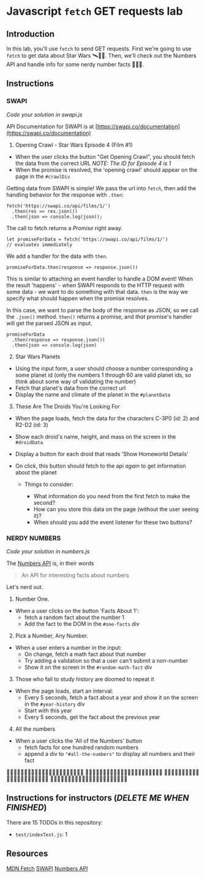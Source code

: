 # Javascript `fetch` GET requests lab

## Introduction

In this lab, you'll use `fetch` to send GET requests. First we're going to use `fetch` to get data about Star Wars 🛰👾🚀. Then, we'll check out the Numbers API and handle info for some nerdy number facts 🔢🤓📐.

## Instructions

### SWAPI

_Code your solution in swapi.js_

API Documentation for SWAPI is at [https://swapi.co/documentation](https://swapi.co/documentation)

1.  Opening Crawl - Star Wars Episode 4 (Film #1)

* When the user clicks the button "Get Opening Crawl", you should fetch the data from the correct URL
  _NOTE: The ID for Episode 4 is 1_
* When the promise is resolved, the 'opening crawl' should appear on the page in the `#crawlDiv`

Getting data from SWAPI is simple! We pass the url into `fetch`, then add the handling behavior for the response with `.then`:

```
fetch('https://swapi.co/api/films/1/')
  .then(res => res.json())
  .then(json => console.log(json));
```

The call to fetch returns a _Promise_ right away.

```
let promiseForData = fetch('https://swapi.co/api/films/1/')
// evaluates immediately
```

We add a handler for the data with `then`.

```
promiseForData.then(response => response.json())
```

This is similar to attaching an event handler to handle a DOM event! When the result 'happens' - when SWAPI responds to the HTTP request with some data - we want to do something with that data. `then` is the way we specify what should happen when the promise resolves.

In this case, we want to parse the body of the response as JSON, so we call the `.json()` method. `then()` returns a promise, and _that_ promise's handler will get the parsed JSON as input.

```
promiseForData
  .then(response => response.json())
  .then(json => console.log(json)
```

2.  Star Wars Planets

* Using the input form, a user should choose a number corresponding a some planet id (only the numbers 1 through 60 are valid planet ids, so think about some way of validating the number)
* Fetch that planet's data from the correct url
* Display the name and climate of the planet in the `#planetData`

3.  These Are The Droids You're Looking For

* When the page loads, fetch the data for the characters C-3P0 (id: 2) and R2-D2 (id: 3)
* Show each droid's name, height, and mass on the screen in the `#droidData`
* Display a button for each droid that reads 'Show Homeworld Details'
* On click, this button should fetch to the api _again_ to get information about the planet

  * Things to consider:

    * What information do you need from the first fetch to make the second?
    * How can you store this data on the page (without the user seeing it)?
    * When should you add the event listener for these two buttons?

### NERDY NUMBERS

_Code your solution in numbers.js_

The [Numbers API](http://numbersapi.com/) is, in their words

> An API for interesting facts about numbers

Let's nerd out.

1.  Number One.

* When a user clicks on the button 'Facts About 1':
  * fetch a random fact about the number 1
  * Add the fact to the DOM in the `#one-facts` div

2.  Pick a Number, Any Number.

* When a user enters a number in the input:
  * On change, fetch a math fact about that number
  * Try adding a validation so that a user can't submit a non-number
  * Show it on the screen in the `#random-math-fact` div

3.  Those who fail to study history are doomed to repeat it

* When the page loads, start an interval:
  * Every 5 seconds, fetch a fact about a year and show it on the screen in the `#year-history` div
  * Start with this year
  * Every 5 seconds, get the fact about the previous year

4.  All the numbers

* When a user clicks the 'All of the Numbers' button
  * fetch facts for one hundred random numbers
  * append a div to `"#all-the-numbers"` to display all numbers and their fact

🔢🤓🔢🤓🔢🤓🔢🤓🔢🤓🔢🤓🔢🤓🔢🤓🔢🤓🔢🤓🔢🤓
🔢🤓🔢🤓🔢🤓🔢🤓🔢🤓🔢🤓🔢🤓🔢🤓🔢🤓🔢🤓🔢🤓
🔢🤓🔢🤓🔢🤓🔢🤓🔢🤓🔢🤓🔢🤓🔢🤓🔢🤓🔢🤓🔢🤓
🔢🤓🔢🤓🔢🤓🔢🤓🔢🤓🔢🤓🔢🤓🔢🤓🔢🤓🔢🤓🔢🤓

## Instructions for instructors (**_DELETE ME WHEN FINISHED_**)

There are 15 TODOs in this repository:

* `test/indexTest.js`: 1

## Resources

[MDN Fetch](https://developer.mozilla.org/en-US/docs/Web/API/Fetch_API)
[SWAPI](https://swapi.co/documentation)
[Numbers API](http://numbersapi.com/)
